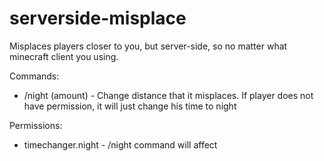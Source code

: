 # serverside-misplace
Misplaces players closer to you, but server-side, so no matter what minecraft client you using.

Commands:
- /night (amount) - Change distance that it misplaces.
  If player does not have permission, it will just change his time to night

Permissions:
- timechanger.night - /night command will affect
